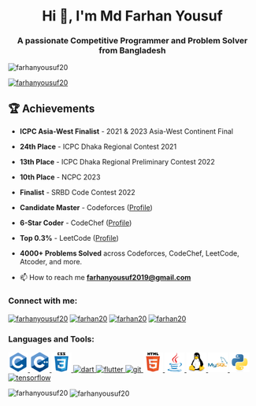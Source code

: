 <h1 align="center">Hi 👋, I'm Md Farhan Yousuf</h1>
<h3 align="center">A passionate Competitive Programmer and Problem Solver from Bangladesh</h3>

<p align="left"> <img src="https://komarev.com/ghpvc/?username=farhanyousuf20&label=Profile%20views&color=0e75b6&style=flat" alt="farhanyousuf20" /> </p>

<p align="left"> <a href="https://github.com/ryo-ma/github-profile-trophy"><img src="https://github-profile-trophy.vercel.app/?username=farhanyousuf20" alt="farhanyousuf20" /></a> </p>

## 🏆 Achievements
- **ICPC Asia-West Finalist** - 2021 & 2023 Asia-West Continent Final
- **24th Place** - ICPC Dhaka Regional Contest 2021
- **13th Place** - ICPC Dhaka Regional Preliminary Contest 2022
- **10th Place** - NCPC 2023
- **Finalist** - SRBD Code Contest 2022
- **Candidate Master** - Codeforces ([Profile](https://codeforces.com/profile/_DUDE_))
- **6-Star Coder** - CodeChef ([Profile](https://www.codechef.com/users/Farhan20))
- **Top 0.3%** - LeetCode ([Profile](https://leetcode.com/Farhan20/))
- **4000+ Problems Solved** across Codeforces, CodeChef, LeetCode, Atcoder, and more.

- 📫 How to reach me **farhanyousuf2019@gmail.com**

<h3 align="left">Connect with me:</h3>
<p align="left">
<a href="https://linkedin.com/in/farhanyousuf20" target="blank"><img align="center" src="https://raw.githubusercontent.com/rahuldkjain/github-profile-readme-generator/master/src/images/icons/Social/linked-in-alt.svg" alt="farhanyousuf20" height="30" width="40" /></a>
<a href="https://www.codechef.com/users/farhan20" target="blank"><img align="center" src="https://cdn.jsdelivr.net/npm/simple-icons@3.1.0/icons/codechef.svg" alt="farhan20" height="30" width="40" /></a>
<a href="https://codeforces.com/profile/farhan20" target="blank"><img align="center" src="https://raw.githubusercontent.com/rahuldkjain/github-profile-readme-generator/master/src/images/icons/Social/codeforces.svg" alt="farhan20" height="30" width="40" /></a>
<a href="https://www.leetcode.com/farhan20" target="blank"><img align="center" src="https://raw.githubusercontent.com/rahuldkjain/github-profile-readme-generator/master/src/images/icons/Social/leet-code.svg" alt="farhan20" height="30" width="40" /></a>
</p>

<h3 align="left">Languages and Tools:</h3>
<p align="left"> <a href="https://www.cprogramming.com/" target="_blank" rel="noreferrer"> <img src="https://raw.githubusercontent.com/devicons/devicon/master/icons/c/c-original.svg" alt="c" width="40" height="40"/> </a> <a href="https://www.w3schools.com/cpp/" target="_blank" rel="noreferrer"> <img src="https://raw.githubusercontent.com/devicons/devicon/master/icons/cplusplus/cplusplus-original.svg" alt="cplusplus" width="40" height="40"/> </a> <a href="https://www.w3schools.com/css/" target="_blank" rel="noreferrer"> <img src="https://raw.githubusercontent.com/devicons/devicon/master/icons/css3/css3-original-wordmark.svg" alt="css3" width="40" height="40"/> </a> <a href="https://dart.dev" target="_blank" rel="noreferrer"> <img src="https://www.vectorlogo.zone/logos/dartlang/dartlang-icon.svg" alt="dart" width="40" height="40"/> </a> <a href="https://flutter.dev" target="_blank" rel="noreferrer"> <img src="https://www.vectorlogo.zone/logos/flutterio/flutterio-icon.svg" alt="flutter" width="40" height="40"/> </a> <a href="https://git-scm.com/" target="_blank" rel="noreferrer"> <img src="https://www.vectorlogo.zone/logos/git-scm/git-scm-icon.svg" alt="git" width="40" height="40"/> </a> <a href="https://www.w3.org/html/" target="_blank" rel="noreferrer"> <img src="https://raw.githubusercontent.com/devicons/devicon/master/icons/html5/html5-original-wordmark.svg" alt="html5" width="40" height="40"/> </a> <a href="https://www.java.com" target="_blank" rel="noreferrer"> <img src="https://raw.githubusercontent.com/devicons/devicon/master/icons/java/java-original.svg" alt="java" width="40" height="40"/> </a> <a href="https://www.linux.org/" target="_blank" rel="noreferrer"> <img src="https://raw.githubusercontent.com/devicons/devicon/master/icons/linux/linux-original.svg" alt="linux" width="40" height="40"/> </a> <a href="https://www.mysql.com/" target="_blank" rel="noreferrer"> <img src="https://raw.githubusercontent.com/devicons/devicon/master/icons/mysql/mysql-original-wordmark.svg" alt="mysql" width="40" height="40"/> </a> <a href="https://www.python.org" target="_blank" rel="noreferrer"> <img src="https://raw.githubusercontent.com/devicons/devicon/master/icons/python/python-original.svg" alt="python" width="40" height="40"/> </a> <a href="https://www.tensorflow.org" target="_blank" rel="noreferrer"> <img src="https://www.vectorlogo.zone/logos/tensorflow/tensorflow-icon.svg" alt="tensorflow" width="40" height="40"/> </a> </p>

<p><img align="left" src="https://github-readme-stats.vercel.app/api/top-langs?username=farhanyousuf20&show_icons=true&locale=en&layout=compact" alt="farhanyousuf20" /></p>

<p>&nbsp;<img align="center" src="https://github-readme-stats.vercel.app/api?username=farhanyousuf20&show_icons=true&locale=en" alt="farhanyousuf20" /></p>

